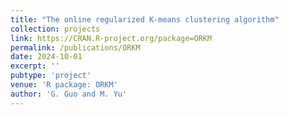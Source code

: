 ```yaml
---
title: "The online regularized K-means clustering algorithm"
collection: projects
link: https://CRAN.R-project.org/package=ORKM
permalink: /publications/ORKM
date: 2024-10-01
excerpt: ''
pubtype: 'project'
venue: 'R package: ORKM'
author: 'G. Guo and M. Yu'
---
```

